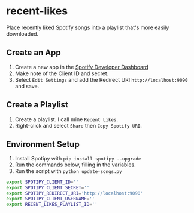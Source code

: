 # recent-likes
Place recently liked Spotify songs into a playlist that's more easily downloaded.

## Create an App
1. Create a new app in the [Spotify Developer Dashboard](https://developer.spotify.com/dashboard)
2. Make note of the Client ID and secret.
3. Select `Edit Settings` and add the Redirect URI `http://localhost:9090` and save.

## Create a Playlist
1. Create a playlist. I call mine `Recent Likes`.
2. Right-click and select `Share` then `Copy Spotify URI`.

## Environment Setup
1. Install Spotipy with `pip install spotipy --upgrade`
2. Run the commands below, filling in the variables.
3. Run the script with `python update-songs.py`

```sh
export SPOTIPY_CLIENT_ID=''
export SPOTIPY_CLIENT_SECRET=''
export SPOTIPY_REDIRECT_URI='http://localhost:9090'
export SPOTIPY_CLIENT_USERNAME=''
export RECENT_LIKES_PLAYLIST_ID=''
```